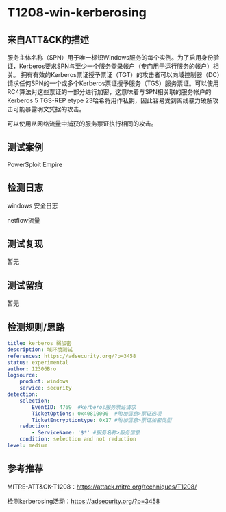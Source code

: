# T1208-win-kerberosing

## 来自ATT&CK的描述

服务主体名称（SPN）用于唯一标识Windows服务的每个实例。为了启用身份验证，Kerberos要求SPN与至少一个服务登录帐户（专门用于运行服务的帐户）相关。
拥有有效的Kerberos票证授予票证（TGT）的攻击者可以向域控制器（DC）请求任何SPN的一个或多个Kerberos票证授予服务（TGS）服务票证。可以使用RC4算法对这些票证的一部分进行加密，这意味着与SPN相关联的服务帐户的Kerberos 5 TGS​​-REP etype 23哈希将用作私钥，因此容易受到离线暴力破解攻击可能暴露明文凭据的攻击。

可以使用从网络流量中捕获的服务票证执行相同的攻击。

## 测试案例

PowerSploit
Empire

## 检测日志

windows 安全日志

netflow流量

## 测试复现

暂无

## 测试留痕

暂无

## 检测规则/思路

```yml
title: kerberos 弱加密
description: 域环境测试
references: https://adsecurity.org/?p=3458
status: experimental
author: 12306Bro
logsource:
    product: windows
    service: security
detection:
    selection:
        EventID: 4769  #kerberos服务票证请求
        TicketOptions: 0x40810000  #附加信息>票证选项
        TicketEncryptiontype: 0x17 #附加信息>票证加密类型
    reduction:
        - ServiceName: '$*' #服务名称>服务信息
    condition: selection and not reduction
level: medium
```

## 参考推荐

MITRE-ATT&CK-T1208：<https://attack.mitre.org/techniques/T1208/>

检测kerberosing活动：<https://adsecurity.org/?p=3458>
